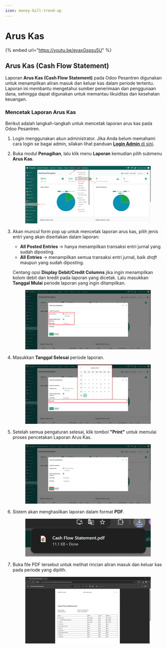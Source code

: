 ```yaml
---
icon: money-bill-trend-up
---
```


# Arus Kas

{% embed url="https://youtu.be/evaxGspsu5U" %}

## Arus Kas (Cash Flow Statement)

Laporan **Arus Kas (Cash Flow Statement)** pada Odoo Pesantren digunakan untuk menampilkan aliran masuk dan keluar kas dalam periode tertentu. Laporan ini membantu mengetahui sumber penerimaan dan penggunaan dana, sehingga dapat digunakan untuk memantau likuiditas dan kesehatan keuangan.

### Mencetak Laporan Arus Kas

Berikut adalah langkah-langkah untuk mencetak laporan arus kas pada Odoo Pesantren.

1. Login menggunakan akun administrator. Jika Anda belum memahami cara login se bagai admin, silakan lihat panduan [**Login Admin** di sini](../../panduan-login/login-admin.md).
2.  Buka modul **Penagihan**, lalu klik menu **Laporan** kemudian pilih submenu **Arus Kas**.

    <figure><img src="../../.gitbook/assets/images-756.png" alt=""><figcaption></figcaption></figure>


3.  Akan muncul form pop up untuk mencetak laporan arus kas, pilih jenis entri yang akan disertakan dalam laporan:

    * **All Posted Entries** → hanya menampilkan transaksi entri jurnal yang sudah diposting.
    * **All Entries** → menampilkan semua transaksi entri jurnal, baik _draft_ maupun yang sudah diposting.

    Centang opsi **Display Debit/Credit Columns** jika ingin menampilkan kolom debit dan kredit pada laporan yang dicetak. Lalu masukkan **Tanggal Mulai** periode laporan yang ingin ditampilkan.

    <figure><img src="../../.gitbook/assets/images-758.png" alt=""><figcaption></figcaption></figure>


4.  Masukkan **Tanggal Selesai** periode laporan.

    <figure><img src="../../.gitbook/assets/images-759.png" alt=""><figcaption></figcaption></figure>


5.  Setelah semua pengaturan selesai, klik tombol **"Print"** untuk memulai proses pencetakan Laporan Arus Kas.

    <figure><img src="../../.gitbook/assets/images-760.png" alt=""><figcaption></figcaption></figure>


6.  Sistem akan menghasilkan laporan dalam format **PDF**.

    <figure><img src="../../.gitbook/assets/images-761.png" alt=""><figcaption></figcaption></figure>


7.  Buka file PDF tersebut untuk melihat rincian aliran masuk dan keluar kas pada periode yang dipilih.

    <figure><img src="../../.gitbook/assets/images-762.png" alt=""><figcaption></figcaption></figure>
